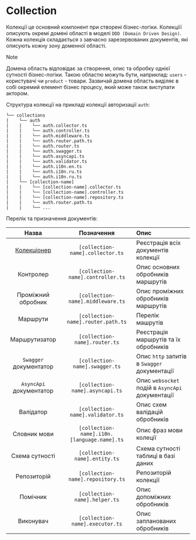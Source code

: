 # Collection

Колекції це основний компонент при створені бізнес-логіки. Колекціії описують окремі домені області в моделі `DDD (Domain Driven Design)`. Кожна колекція складається з завчасно зарезервованих документів, які описують кожну зону доменної області. 

> [!NOTE]
> Домена область відповідає за створення, опис та обробку однієї сутності бізнес-логіки. Такою областю можуть бути, наприклад: `users` - користувачі чи `product` - товари. 
> Зазвичай домена область виділяє в собі окремий елемент бізнес процесу, який може також виступати актором.


Cтруктура колекції на прикладі колекції авторизації `auth`:

```
└── collections
|    └── auth
|    |    └── auth.collector.ts
|    |    └── auth.controller.ts
|    |    └── auth.middleware.ts
|    |    └── auth.router.path.ts
|    |    └── auth.router.ts
|    |    └── auth.swagger.ts
|    |    └── auth.asyncapi.ts
|    |    └── auth.validator.ts
|    |    └── auth.i10n.en.ts
|    |    └── auth.i10n.ru.ts
|    |    └── auth.i10n.ru.ts
|    └── [collection-name]
|    |    └── [collection-name].collector.ts
|    |    └── [collection-name].controller.ts
|    |    └── [collection-name].repository.ts
|    |    └── auth.router.path.ts
|    |    └── ...
```

Перелік та призначення документів:

| Назва | Позначення | Опис | 
| :---: | :--------: | :--- | 
| [Колекціонер](#collector) | `[collection-name].collector.ts` | Реєстрація всіх документів колекції | 
| Контролер | `[collection-name].controller.ts` | Опис основних обробників маршрутів | 
| Проміжний обробник | `[collection-name].middleware.ts` | Опис проміжних обробників маршрутів | 
| Маршрути | `[collection-name].router.path.ts` | Перелік машрутів | 
| Маршрутизатор | `[collection-name].router.ts` | Реєстрація маршрутів та їх обробників | 
| `Swagger` документатор | `[collection-name].swagger.ts` | Опис `http` запитів в `Swagger` документації | 
| `AsyncApi` документатор | `[collection-name].asyncapi.ts` | Опис `websocket` подій в `AsyncApi` документації | 
| Валідатор | `[collection-name].validator.ts` | Опис схем валідацій обробників | 
| Словник мови | `[collection-name].i10n.[language.name].ts` | Опис фраз мови колеції | 
| Схема сутності | `[collection-name].entity.ts` | Схема сутності таблиці в базі даних | 
| Репозиторій | `[collection-name].repository.ts` | Репозиторій колекції | 
| Помічник | `[collection-name].helper.ts` | Опис допоміжних обробників | 
| Виконувач | `[collection-name].executor.ts` | Опис запланованих обробників | 